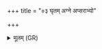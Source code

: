 +++
title = "०३ घृतम् अग्ने अप्सराभ्यो"

+++
<details><summary>मूलम् (GR)</summary>

घृतम् अग्ने अप्सराभ्यो वह त्वं  
पांसून् अक्षेभ्यः सिकता अपश् च । +++(pāṃsūn with K; Bhatt. pāṃśūn)+++  
यथाभगं हव्यदातिं जुषाणा  
मदन्तु देवा उभयानि हव्या ॥
</details>
